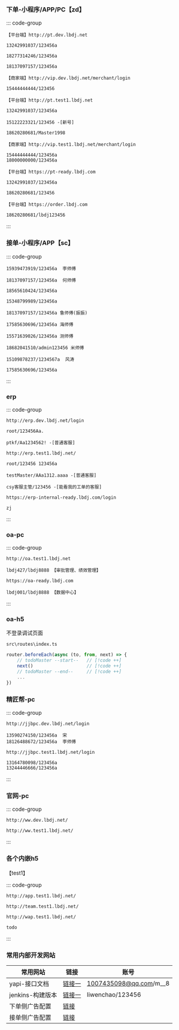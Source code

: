 ### 下单-小程序/APP/PC【zd】

::: code-group

```[dev]
【平台端】http://pt.dev.lbdj.net

13242991037/123456a

18277314246/123456a

18137097157/123456a

【商家端】http://vip.dev.lbdj.net/merchant/login

15444444444/123456
```

```[test1]
【平台端】http://pt.test1.lbdj.net

13242991037/123456a

15122223321/123456 -[新号]

18620280681/Master1998

【商家端】http://vip.test1.lbdj.net/merchant/login  

15444444444/123456a
18000000000/123456a
```

```[ready]
【平台端】https://pt-ready.lbdj.com

13242991037/123456a

18620280681/123456
```

```[正式]
【平台端】https://order.lbdj.com

18620280681/lbdj123456
```

:::



### 接单-小程序/APP【sc】

::: code-group

```[dev]
15939473919/123456a  李师傅

18137097157/123456a  何师傅

18565610424/123456a

15348799989/123456a
```

```[test1]
18137097157/123456a 鲁师傅(振振)

17585630696/123456a 海师傅

15571639026/123456a 测师傅

18682041510/admin123456 米师傅
```

```[ready]
15109878237/1234567a  风涛

17585630696/123456a
```

:::



### erp

::: code-group

```[dev]
http://erp.dev.lbdj.net/login

root/123456Aa.

ptkf/Aa1234562! -[普通客服]
```

```[test1]
http://erp.test1.lbdj.net/

root/123456 123456a

testMaster/AAa1312.aaaa -[普通客服]

csy客服主管/123456 -[能看我的工单的客服]
```

```[ready]
https://erp-internal-ready.lbdj.com/login

zj
```

:::



### oa-pc

::: code-group

```[test1]
http://oa.test1.lbdj.net

lbdj427/lbdj8888 【审批管理、绩效管理】
```

```[ready]
https://oa-ready.lbdj.com

lbdj001/lbdj8888 【数据中心】
```

:::



### oa-h5

不登录调试页面

`src\routes\index.ts`

```javascript
router.beforeEach(async (to, from, next) => {
	// todoMaster --start--   // [!code ++]
    next()                    // [!code ++]
    // todoMaster --end--     // [!code ++]
    ...
})
```





### 精匠帮-pc

::: code-group

```[dev]
http://jjbpc.dev.lbdj.net/login

13590274150/123456a  宋
18126488672/123456a  李师傅
```

```[test1]
http://jjbpc.test1.lbdj.net/login

13164780098/123456a
13244446666/123456a
```

:::



### 官网-pc

::: code-group

```[dev]
http://ww.dev.lbdj.net/
```

```[test1]
http://ww.test1.lbdj.net/
```

:::



### 各个内嵌h5



【test1】

::: code-group

```[order-h5]
http://app.test1.lbdj.net/
```

```[team-app-h5]
http://team.test1.lbdj.net/
```

```[wap]
http://wap.test1.lbdj.net/
```

```[order-app-h5]
todo
```

:::



### 常用内部开发网站

| 常用网站         | 链接                                                | 账号                   |
| ---------------- | --------------------------------------------------- | ---------------------- |
| yapi-接口文档    | [链接一](http://yapi.ops.lbdj.net/)                 | 1007435098@qq.com/m__8 |
| jenkins-构建版本 | [链接一](http://192.168.100.30:8080/login?from=%2F) | liwenchao/123456       |
| 下单侧广告配置   | [链接](http://erp.test1.lbdj.net/adManage)          |                        |
| 接单侧广告配置   | [链接](http://erp.test1.lbdj.net/activityList)      |                        |

